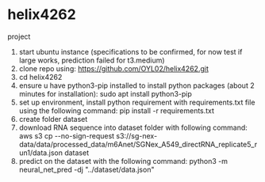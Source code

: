 # helix4262
project

1. start ubuntu instance (specifications to be confirmed, for now test if large works, prediction failed for t3.medium)
2. clone repo using:
https://github.com/OYL02/helix4262.git
3. cd helix4262
4. ensure u have python3-pip installed to install python packages (about 2 minutes for installation): sudo apt install python3-pip 
5. set up environment, install python requirement with requirements.txt file using the following command:
pip install -r requirements.txt
6. create folder dataset
7. download RNA sequence into dataset folder with following command:
aws s3 cp --no-sign-request s3://sg-nex-data/data/processed_data/m6Anet/SGNex_A549_directRNA_replicate5_run1/data.json dataset
8. predict on the dataset with the following command:
python3 -m neural_net_pred -dj "../dataset/data.json"
